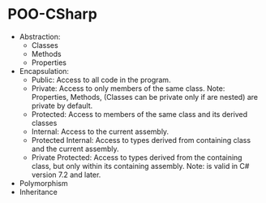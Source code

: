 # POO-CSharp
- Abstraction: 
  - Classes
  - Methods
  - Properties
- Encapsulation: 
  - Public: Access to all code in the program.
  - Private: Access to only members of the same class.
    Note: Properties, Methods, (Classes can be private only if are nested) are private by default.
  - Protected: Access to members of the same class and its derived classes
  - Internal: Access to the current assembly.
  - Protected Internal: Access to types derived from containing class and the current assembly.
  - Private Protected: Access to types derived from the containing class, but only within its containing assembly.
    Note: is valid in C# version 7.2 and later.
- Polymorphism
- Inheritance
